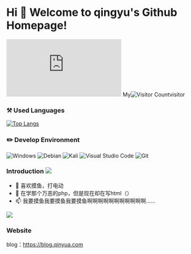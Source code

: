 # Hi 🎉 Welcome to qingyu's Github Homepage! 
![image](https://www.dmoe.cc/random.php) 
My![Visitor Count](https://profile-counter.glitch.me/qingyukb/count.svg)visitor
### ⚒️ Used Languages
[![Top Langs](https://github-readme-stats.vercel.app/api/top-langs/?username=qingyukb&layout=compact)](https://github.com/qingyukb/github-readme-stats)
### ✏️ Develop Environment
<img src="https://camo.githubusercontent.com/0ad867562e050e8e2ff204be48e5caf37826e450560763fb08c9b5ac8231accf/68747470733a2f2f696d672e736869656c64732e696f2f62616467652f2d57696e646f77735f31315f496e73696465725f507265766965772d3030373844363f7374796c653d666c61742d737175617265266c6f676f3d77696e646f7773266c6f676f436f6c6f723d7768697465" alt="Windows" data-canonical-src="https://img.shields.io/badge/-Windows_11_Insider_Preview-0078D6?style=flat-square&amp;logo=windows&amp;logoColor=white" style="max-width: 100%;"> <img src="https://camo.githubusercontent.com/29aa7cebec823312fa26e4d29408af21fc28f67f52d5e557d33a092a41377d62/68747470733a2f2f696d672e736869656c64732e696f2f62616467652f2d44656269616e31312d4337303133373f7374796c653d666c61742d737175617265266c6f676f3d64656269616e266c6f676f436f6c6f723d7768697465" alt="Debian" data-canonical-src="https://img.shields.io/badge/-Debian11-C70137?style=flat-square&amp;logo=debian&amp;logoColor=white" style="max-width: 100%;"> <img src="https://camo.githubusercontent.com/e11a90e796d089761a4f5a1db270996ac21b38770ad128175c2c26b85be81275/68747470733a2f2f696d672e736869656c64732e696f2f62616467652f2d4b616c695f4c696e75782d3436433846463f7374796c653d666c61742d737175617265266c6f676f3d6b616c696c696e7578266c6f676f436f6c6f723d7768697465" alt="Kali" data-canonical-src="https://img.shields.io/badge/-Kali_Linux-46C8FF?style=flat-square&amp;logo=kalilinux&amp;logoColor=white" style="max-width: 100%;"> <img src="https://camo.githubusercontent.com/2e47f258fd324e053b0eb78eb7e6e05f41382fdbad9e78c2630bb017128a06ac/68747470733a2f2f696d672e736869656c64732e696f2f62616467652f2d56697375616c5f53747564696f5f436f64652d3030374143433f7374796c653d666c61742d737175617265266c6f676f3d76697375616c2d73747564696f2d636f6465266c6f676f436f6c6f723d7768697465" alt="Visual Studio Code" data-canonical-src="https://img.shields.io/badge/-Visual_Studio_Code-007ACC?style=flat-square&amp;logo=visual-studio-code&amp;logoColor=white" style="max-width: 100%;"> <img src="https://camo.githubusercontent.com/561f3d4fd727fcca82984c91a65eca069ff34a435072158f6947c4ca52370eae/68747470733a2f2f696d672e736869656c64732e696f2f62616467652f2d4769742d4630353033323f7374796c653d666c61742d737175617265266c6f676f3d676974266c6f676f436f6c6f723d7768697465" alt="Git" data-canonical-src="https://img.shields.io/badge/-Git-F05032?style=flat-square&amp;logo=git&amp;logoColor=white" style="max-width: 100%;">
### Introduction ![](https://github-readme-stats.vercel.app/api?username=qingyukb&show_icons=true&theme=dark&count_private=true)
* 👀 喜欢摸鱼，打电动
* 🌱 在学那个万恶的php，但是现在却在写html（）
* 📫 我要摸鱼我要摸鱼我要摸鱼啊啊啊啊啊啊啊啊啊啊啊……

![](https://github-readme-stats.vercel.app/api?username=qingyukb&show_icons=true&theme=dark&count_private=true)
### Website
blog：<a href="https://blog.qinyua.com" rel="nofollow">https://blog.qinyua.com</a>
